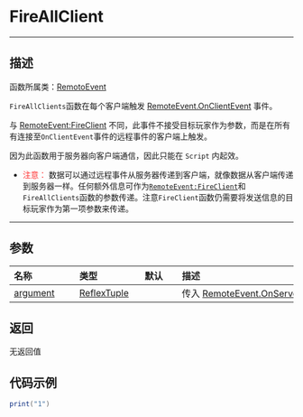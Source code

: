 # FireAllClient
-----------------------------------------------------------------------------------------
## 描述

函数所属类：[RemotoEvent](/Api/Classes/Script/RemoteEvent.md)

`FireAllClients`函数在每个客户端触发 [RemoteEvent.OnClientEvent](/Api/Classes/Script/RemoteEvent_F/OnClientNotify.md) 事件。

与 [RemoteEvent:FireClient](/Api/Classes/Script/RemoteEvent_F/FireClient.md) 不同，此事件不接受目标玩家作为参数，而是在所有有连接至`OnClientEvent`事件的远程事件的客户端上触发。

因为此函数用于服务器向客户端通信，因此只能在 `Script` 内起效。


- <font color="ff3333">注意：</font>
数据可以通过远程事件从服务器传递到客户端，就像数据从客户端传递到服务器一样。任何额外信息可作为[`RemoteEvent:FireClient`](/Api/Classes/Script/RemoteEvent_F/FireClient.md)和`FireAllClients`函数的参数传递。注意`FireClient`函数仍需要将发送信息的目标玩家作为第一项参数来传递。

-----------------------------------------------------------------------------------------
## 参数


|<div style="width:100px">名称</div>|<div style="width:100px">类型</div>|<div style="width:50px">默认</div>|<div style="width:350px">描述</div>|
|:--------------------|:--------------------|:--------------------|:--------------------|
|[argument]()      | [ReflexTuple](/Api/DataType/tuple.md) ||传入 [RemoteEvent.OnServerNotify](/Api/Classes/Script/RemoteEvent_F/OnServerNotify.md) 方法的参数|


## 返回

无返回值

## 代码示例

```lua
print("1")

```